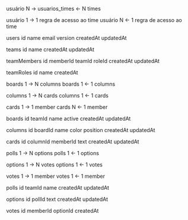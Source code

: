usuário N -> usuarios_times <- N times

usuário 1 -> 1 regra de acesso ao time
usuário N <- 1 regra de acesso ao time

users
id
name
email
version
createdAt
updatedAt

teams
id
name
createdAt
updatedAt

teamMembers
id
memberId
teamId
roleId
createdAt
updatedAt

teamRoles
id
name
createdAt

boards 1 -> N columns
boards 1 <- 1 columns

columns 1 -> N cards
columns 1 <- 1 cards

cards 1 -> 1 member
cards N <- 1 member

boards
id
teamId
name
active
createdAt
updatedAt

columns
id
boardId
name
color
position
createdAt
updatedAt

cards
id
columnId
memberId
text
createdAt
updatedAt

polls 1 -> N options
polls 1 <- 1 options

options 1 -> N votes
options 1 <- 1 votes

votes 1 -> 1 member
votes 1 <- 1 member

polls
id
teamId
name
createdAt
updatedAt

options
id
pollId
text
createdAt
updatedAt

votes
id
memberId
optionId
createdAt
